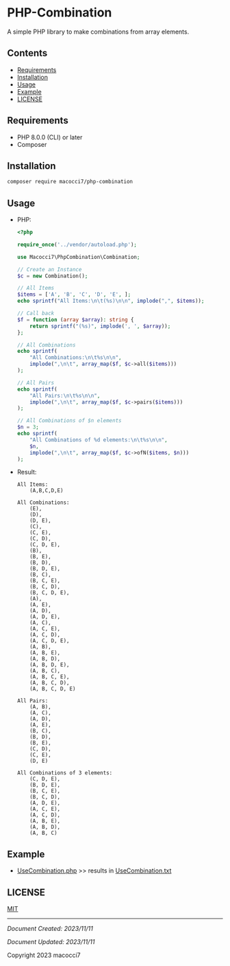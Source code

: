 # PHP-Combination

A simple PHP library to make combinations from array elements.

## Contents
- [Requirements](#requirements)
- [Installation](#installation)
- [Usage](#usage)
- [Example](#example)
- [LICENSE](#license)

## Requirements

- PHP 8.0.0 (CLI) or later
- Composer

## Installation

```bash
composer require macocci7/php-combination
```

## Usage

- PHP:

    ```php
    <?php

    require_once('../vendor/autoload.php');

    use Macocci7\PhpCombination\Combination;

    // Create an Instance
    $c = new Combination();

    // All Items
    $items = ['A', 'B', 'C', 'D', 'E', ];
    echo sprintf("All Items:\n\t(%s)\n\n", implode(",", $items));

    // Call back
    $f = function (array $array): string {
        return sprintf("(%s)", implode(', ', $array));
    };

    // All Combinations
    echo sprintf(
        "All Combinations:\n\t%s\n\n",
        implode(",\n\t", array_map($f, $c->all($items)))
    );

    // All Pairs
    echo sprintf(
        "All Pairs:\n\t%s\n\n",
        implode(",\n\t", array_map($f, $c->pairs($items)))
    );

    // All Combinations of $n elements
    $n = 3;
    echo sprintf(
        "All Combinations of %d elements:\n\t%s\n\n",
        $n,
        implode(",\n\t", array_map($f, $c->ofN($items, $n)))
    );

    ```

- Result:

    ```
    All Items:
        (A,B,C,D,E)

    All Combinations:
        (E),
        (D),
        (D, E),
        (C),
        (C, E),
        (C, D),
        (C, D, E),
        (B),
        (B, E),
        (B, D),
        (B, D, E),
        (B, C),
        (B, C, E),
        (B, C, D),
        (B, C, D, E),
        (A),
        (A, E),
        (A, D),
        (A, D, E),
        (A, C),
        (A, C, E),
        (A, C, D),
        (A, C, D, E),
        (A, B),
        (A, B, E),
        (A, B, D),
        (A, B, D, E),
        (A, B, C),
        (A, B, C, E),
        (A, B, C, D),
        (A, B, C, D, E)

    All Pairs:
        (A, B),
        (A, C),
        (A, D),
        (A, E),
        (B, C),
        (B, D),
        (B, E),
        (C, D),
        (C, E),
        (D, E)

    All Combinations of 3 elements:
        (C, D, E),
        (B, D, E),
        (B, C, E),
        (B, C, D),
        (A, D, E),
        (A, C, E),
        (A, C, D),
        (A, B, E),
        (A, B, D),
        (A, B, C)
    ```

## Example

- [UseCombination.php](example/UseCombination.php) >> results in [UseCombination.txt](example/UseCombination.txt)

## LICENSE

[MIT](LICENSE)

***

*Document Created: 2023/11/11*

*Document Updated: 2023/11/11*

Copyright 2023 macocci7
